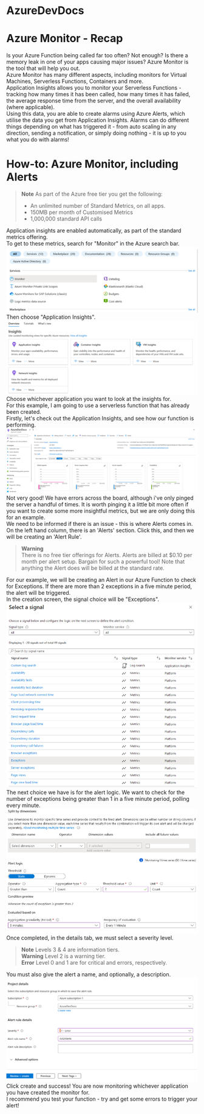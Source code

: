 # AzureDevDocs
# Azure Monitor - Recap
Is your Azure Function being called far too often? Not enough? Is there a memory leak in one of your apps causing major issues? Azure Monitor is the tool that will help you out.  
Azure Monitor has many different aspects, including monitors for Virtual Machines, Serverless Functions, Containers and more.  
Application Insights allows you to monitor your Serverless Functions - tracking how many times it has been called, how many times it has failed, the average response time from the server, and the overall availability (where applicable).  
Using this data, you are able to create alarms using Azure Alerts, which utilise the data you get from Application Insights. Alarms can do different things depending on what has triggered it - from auto scaling in any direction, sending a notification, or simply doing nothing - it is up to you what you do with alarms!  
# How-to: Azure Monitor, including Alerts
> **Note** 
> As part of the Azure free tier you get the following:  
> - An unlimited number of Standard Metrics, on all apps.
> - 150MB per month of Customised Metrics
> - 1,000,000 standard API calls

Application insights are enabled automatically, as part of the standard metrics offering.  
To get to these metrics, search for "Monitor" in the Azure search bar.
![Picture of search results](images/monitor.png)
Then choose "Application Insights".  
![Picture of Monitor UI](images/appinsights.png)  
Choose whichever application you want to look at the insights for.  
For this example, I am going to use a serverless function that has already been created.  
Firstly, let's check out the Application Insights, and see how our function is performing.
![Image of Application Insights](images/Step1.png)
Not very good! We have errors across the board, although i've only pinged the server a handful of times. It is worth pinging it a little bit more often if you want to create some more insightful metrics, but we are only doing this for an example.  
We need to be informed if there is an issue - this is where Alerts comes in. On the left hand column, there is an 'Alerts' section. Click this, and then we will be creating an 'Alert Rule'.
> **Warning**  
> There is no free tier offerings for Alerts. Alerts are billed at $0.10 per month per alert setup. Bargain for such a powerful tool! Note that anything the Alert does will be billed at the standard rate.

For our example, we will be creating an Alert in our Azure Function to check for Exceptions. If there are more than 2 exceptions in a five minute period, the alert will be triggered.  
In the creation screen, the signal choice will be "Exceptions".  
![Image of signals screen](images/step2.png)
The next choice we have is for the alert logic. We want to check for the number of exceptions being greater than 1 in a five minute period, polling every minute.  
![Image of polling screen](images/step3.png)  
Once completed, in the details tab, we must select a severity level.
> **Note**
> Levels 3 & 4 are information tiers.  
> **Warning**
> Level 2 is a warning tier.   
> **Error**
> Level 0 and 1 are for critical and errors, respectively.  

You must also give the alert a name, and optionally, a description.
![Image of alert monitoring screen](images/step4.png)  
Click create and success! You are now monitoring whichever application you have created the monitor for.  
I recommend you test your function - try and get some errors to trigger your alert!